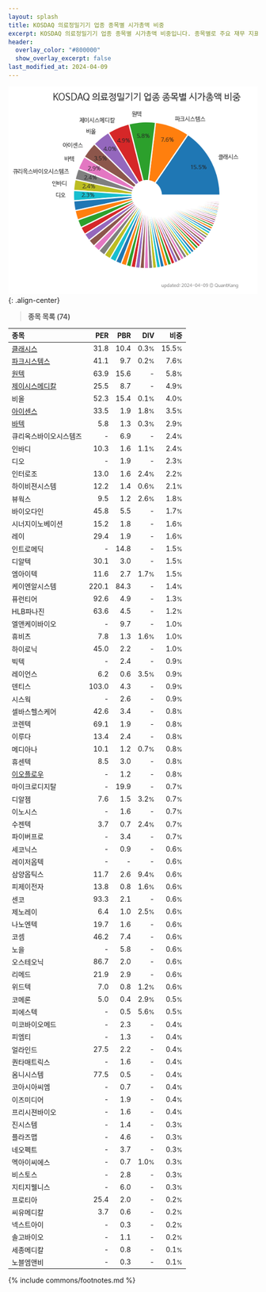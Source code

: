 ```yaml
---
layout: splash
title: KOSDAQ 의료정밀기기 업종 종목별 시가총액 비중
excerpt: KOSDAQ 의료정밀기기 업종 종목별 시가총액 비중입니다. 종목별로 주요 재무 지표를 함께 표시합니다.
header:
  overlay_color: "#800000"
  show_overlay_excerpt: false
last_modified_at: 2024-04-09
---
```



![KOSDAQ 의료정밀기기 업종 종목별 시가총액 비중](/stats/sector/images/kosdaq_업종_의료정밀기기_종목.png){: .align-center}


> **종목 목록 (74)**<a id="list"></a>

| **종목** | **PER** | **PBR** | **DIV** | **비중** |
| :------- | ------: | ------: | ------: | -------: |
| [클래시스](/214150/) | 31.8 | 10.4 | 0.3<small>%</small> | 15.5<small>%</small> |
| [파크시스템스](/140860/) | 41.1 | 9.7 | 0.2<small>%</small> | 7.6<small>%</small> |
| [원텍](/336570/) | 63.9 | 15.6 | - | 5.8<small>%</small> |
| [제이시스메디칼](/287410/) | 25.5 | 8.7 | - | 4.9<small>%</small> |
| 비올 | 52.3 | 15.4 | 0.1<small>%</small> | 4.0<small>%</small> |
| [아이센스](/099190/) | 33.5 | 1.9 | 1.8<small>%</small> | 3.5<small>%</small> |
| [바텍](/043150/) | 5.8 | 1.3 | 0.3<small>%</small> | 2.9<small>%</small> |
| 큐리옥스바이오시스템즈 | - | 6.9 | - | 2.4<small>%</small> |
| 인바디 | 10.3 | 1.6 | 1.1<small>%</small> | 2.4<small>%</small> |
| 디오 | - | 1.9 | - | 2.3<small>%</small> |
| 인터로조 | 13.0 | 1.6 | 2.4<small>%</small> | 2.2<small>%</small> |
| 하이비젼시스템 | 12.2 | 1.4 | 0.6<small>%</small> | 2.1<small>%</small> |
| 뷰웍스 | 9.5 | 1.2 | 2.6<small>%</small> | 1.8<small>%</small> |
| 바이오다인 | 45.8 | 5.5 | - | 1.7<small>%</small> |
| 시너지이노베이션 | 15.2 | 1.8 | - | 1.6<small>%</small> |
| 레이 | 29.4 | 1.9 | - | 1.6<small>%</small> |
| 인트로메딕 | - | 14.8 | - | 1.5<small>%</small> |
| 디알텍 | 30.1 | 3.0 | - | 1.5<small>%</small> |
| 엠아이텍 | 11.6 | 2.7 | 1.7<small>%</small> | 1.5<small>%</small> |
| 케이엔알시스템 | 220.1 | 84.3 | - | 1.4<small>%</small> |
| 퓨런티어 | 92.6 | 4.9 | - | 1.3<small>%</small> |
| HLB파나진 | 63.6 | 4.5 | - | 1.2<small>%</small> |
| 엘앤케이바이오 | - | 9.7 | - | 1.0<small>%</small> |
| 휴비츠 | 7.8 | 1.3 | 1.6<small>%</small> | 1.0<small>%</small> |
| 하이로닉 | 45.0 | 2.2 | - | 1.0<small>%</small> |
| 빅텍 | - | 2.4 | - | 0.9<small>%</small> |
| 레이언스 | 6.2 | 0.6 | 3.5<small>%</small> | 0.9<small>%</small> |
| 덴티스 | 103.0 | 4.3 | - | 0.9<small>%</small> |
| 시스웍 | - | 2.6 | - | 0.9<small>%</small> |
| 셀바스헬스케어 | 42.6 | 3.4 | - | 0.8<small>%</small> |
| 코렌텍 | 69.1 | 1.9 | - | 0.8<small>%</small> |
| 이루다 | 13.4 | 2.4 | - | 0.8<small>%</small> |
| 메디아나 | 10.1 | 1.2 | 0.7<small>%</small> | 0.8<small>%</small> |
| 휴센텍 | 8.5 | 3.0 | - | 0.8<small>%</small> |
| [이오플로우](/294090/) | - | 1.2 | - | 0.8<small>%</small> |
| 마이크로디지탈 | - | 19.9 | - | 0.7<small>%</small> |
| 디알젬 | 7.6 | 1.5 | 3.2<small>%</small> | 0.7<small>%</small> |
| 이노시스 | - | 1.6 | - | 0.7<small>%</small> |
| 수젠텍 | 3.7 | 0.7 | 2.4<small>%</small> | 0.7<small>%</small> |
| 파이버프로 | - | 3.4 | - | 0.7<small>%</small> |
| 세코닉스 | - | 0.9 | - | 0.6<small>%</small> |
| 레이저옵텍 | - | - | - | 0.6<small>%</small> |
| 삼양옵틱스 | 11.7 | 2.6 | 9.4<small>%</small> | 0.6<small>%</small> |
| 피제이전자 | 13.8 | 0.8 | 1.6<small>%</small> | 0.6<small>%</small> |
| 센코 | 93.3 | 2.1 | - | 0.6<small>%</small> |
| 제노레이 | 6.4 | 1.0 | 2.5<small>%</small> | 0.6<small>%</small> |
| 나노엔텍 | 19.7 | 1.6 | - | 0.6<small>%</small> |
| 코셈 | 46.2 | 7.4 | - | 0.6<small>%</small> |
| 노을 | - | 5.8 | - | 0.6<small>%</small> |
| 오스테오닉 | 86.7 | 2.0 | - | 0.6<small>%</small> |
| 리메드 | 21.9 | 2.9 | - | 0.6<small>%</small> |
| 위드텍 | 7.0 | 0.8 | 1.2<small>%</small> | 0.6<small>%</small> |
| 코메론 | 5.0 | 0.4 | 2.9<small>%</small> | 0.5<small>%</small> |
| 피에스텍 | - | 0.5 | 5.6<small>%</small> | 0.5<small>%</small> |
| 미코바이오메드 | - | 2.3 | - | 0.4<small>%</small> |
| 피엠티 | - | 1.3 | - | 0.4<small>%</small> |
| 얼라인드 | 27.5 | 2.2 | - | 0.4<small>%</small> |
| 퀀타매트릭스 | - | 1.6 | - | 0.4<small>%</small> |
| 옴니시스템 | 77.5 | 0.5 | - | 0.4<small>%</small> |
| 코아시아씨엠 | - | 0.7 | - | 0.4<small>%</small> |
| 이즈미디어 | - | 1.9 | - | 0.4<small>%</small> |
| 프리시젼바이오 | - | 1.6 | - | 0.4<small>%</small> |
| 진시스템 | - | 1.4 | - | 0.3<small>%</small> |
| 플라즈맵 | - | 4.6 | - | 0.3<small>%</small> |
| 네오펙트 | - | 3.7 | - | 0.3<small>%</small> |
| 멕아이씨에스 | - | 0.7 | 1.0<small>%</small> | 0.3<small>%</small> |
| 비스토스 | - | 2.8 | - | 0.3<small>%</small> |
| 지티지웰니스 | - | 6.0 | - | 0.3<small>%</small> |
| 프로티아 | 25.4 | 2.0 | - | 0.2<small>%</small> |
| 씨유메디칼 | 3.7 | 0.6 | - | 0.2<small>%</small> |
| 넥스트아이 | - | 0.3 | - | 0.2<small>%</small> |
| 솔고바이오 | - | 1.1 | - | 0.2<small>%</small> |
| 세종메디칼 | - | 0.8 | - | 0.1<small>%</small> |
| 노블엠앤비 | - | 0.3 | - | 0.1<small>%</small> |

{% include commons/footnotes.md %}